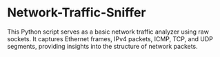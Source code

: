# Network-Traffic-Sniffer
This Python script serves as a basic network traffic analyzer using raw sockets. It captures Ethernet frames, IPv4 packets, ICMP, TCP, and UDP segments, providing insights into the structure of network packets.
